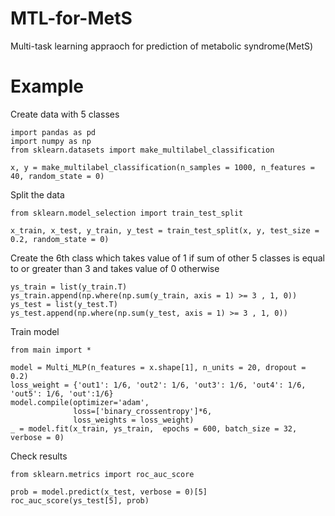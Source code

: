 # MTL-for-MetS
Multi-task learning appraoch for prediction of metabolic syndrome(MetS) 

# Example 
Create data with 5 classes 
```
import pandas as pd
import numpy as np
from sklearn.datasets import make_multilabel_classification

x, y = make_multilabel_classification(n_samples = 1000, n_features = 40, random_state = 0)
```
Split the data
```
from sklearn.model_selection import train_test_split

x_train, x_test, y_train, y_test = train_test_split(x, y, test_size = 0.2, random_state = 0)
```
Create the 6th class which takes value of 1 if sum of other 5 classes is equal to or greater than 3 and takes value of 0 otherwise
```
ys_train = list(y_train.T)
ys_train.append(np.where(np.sum(y_train, axis = 1) >= 3 , 1, 0))
ys_test = list(y_test.T)
ys_test.append(np.where(np.sum(y_test, axis = 1) >= 3 , 1, 0))
```
Train model 
```
from main import *

model = Multi_MLP(n_features = x.shape[1], n_units = 20, dropout = 0.2)
loss_weight = {'out1': 1/6, 'out2': 1/6, 'out3': 1/6, 'out4': 1/6, 'out5': 1/6, 'out':1/6}
model.compile(optimizer='adam', 
              loss=['binary_crossentropy']*6, 
              loss_weights = loss_weight)
_ = model.fit(x_train, ys_train,  epochs = 600, batch_size = 32, verbose = 0)
```
Check results 
```
from sklearn.metrics import roc_auc_score

prob = model.predict(x_test, verbose = 0)[5]
roc_auc_score(ys_test[5], prob)
```
